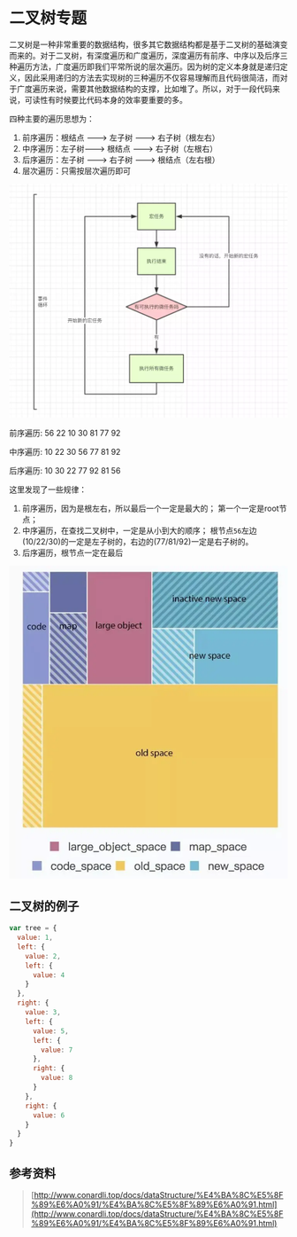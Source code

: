 # 二叉树专题

二叉树是一种非常重要的数据结构，很多其它数据结构都是基于二叉树的基础演变而来的。对于二叉树，有深度遍历和广度遍历，深度遍历有前序、中序以及后序三种遍历方法，广度遍历即我们平常所说的层次遍历。因为树的定义本身就是递归定义，因此采用递归的方法去实现树的三种遍历不仅容易理解而且代码很简洁，而对于广度遍历来说，需要其他数据结构的支撑，比如堆了。所以，对于一段代码来说，可读性有时候要比代码本身的效率要重要的多。

四种主要的遍历思想为：

1. 前序遍历：根结点 ---&gt; 左子树 ---&gt; 右子树（根左右）
2. 中序遍历：左子树---&gt; 根结点 ---&gt; 右子树（左根右）
3. 后序遍历：左子树 ---&gt; 右子树 ---&gt; 根结点（左右根）
4. 层次遍历：只需按层次遍历即可 

![](../../.gitbook/assets/image%20%2826%29.png)

前序遍历: 56 22 10 30 81 77 92

中序遍历: 10 22 30 56 77 81 92

后序遍历: 10 30 22 77 92 81 56

这里发现了一些规律：

1. 前序遍历，因为是根左右，所以最后一个一定是最大的； 第一个一定是root节点；
2. 中序遍历，在查找二叉树中，一定是从小到大的顺序； 根节点`56`左边\(10/22/30\)的一定是左子树的，右边的\(77/81/92\)一定是右子树的。
3. 后序遍历，根节点一定在最后

![](../../.gitbook/assets/image%20%28136%29.png)

## 二叉树的例子

```javascript
var tree = {
  value: 1,
  left: {
    value: 2,
    left: {
      value: 4
    }
  },
  right: {
    value: 3,
    left: {
      value: 5,
      left: {
        value: 7
      },
      right: {
        value: 8
      }
    },
    right: {
      value: 6
    }
  }
}
```

## 参考资料

> [http://www.conardli.top/docs/dataStructure/%E4%BA%8C%E5%8F%89%E6%A0%91/%E4%BA%8C%E5%8F%89%E6%A0%91.html](http://www.conardli.top/docs/dataStructure/%E4%BA%8C%E5%8F%89%E6%A0%91/%E4%BA%8C%E5%8F%89%E6%A0%91.html)

